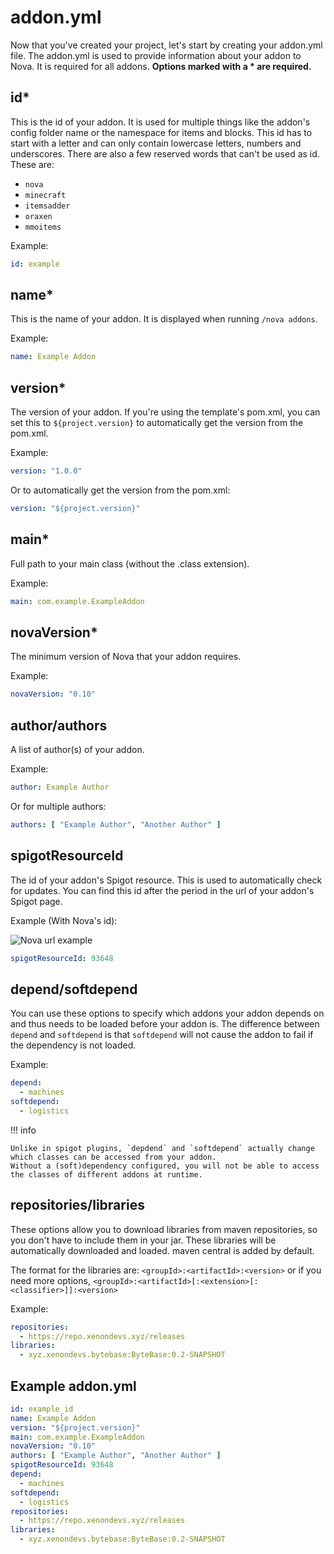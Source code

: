 # addon.yml
Now that you've created your project, let's start by creating your addon.yml file. The addon.yml is used to provide 
information about your addon to Nova. It is required for all addons. **Options marked with a * are required.**

## id*

This is the id of your addon. It is used for multiple things like the addon's config folder name or the namespace for
items and blocks. This id has to start with a letter and can only contain lowercase letters, numbers and underscores.
There are also a few reserved words that can't be used as id. These are:

* ``nova``
* ``minecraft``
* ``itemsadder``
* ``oraxen``
* ``mmoitems``

Example:

```yaml
id: example
```

## name*

This is the name of your addon. It is displayed when running ``/nova addons``.

Example:

```yaml
name: Example Addon
```

## version*

The version of your addon. If you're using the template's pom.xml, you can set this to ``${project.version}`` to
automatically
get the version from the pom.xml.

Example:

```yaml
version: "1.0.0"
```

Or to automatically get the version from the pom.xml:

```yaml
version: "${project.version}"
```

## main*

Full path to your main class (without the .class extension).

Example:

```yaml
main: com.example.ExampleAddon
```

## novaVersion*

The minimum version of Nova that your addon requires.

Example:

```yaml
novaVersion: "0.10"
```

## author/authors

A list of author(s) of your addon.

Example:

```yaml
author: Example Author
```

Or for multiple authors:

```yaml
authors: [ "Example Author", "Another Author" ]
```

## spigotResourceId

The id of your addon's Spigot resource. This is used to automatically check for updates. You can find this id after the
period in the url of your addon's Spigot page.

Example (With Nova's id):

![Nova url example](https://i.imgur.com/grLp3UZ.png)

```yaml
spigotResourceId: 93648
```

## depend/softdepend

You can use these options to specify which addons your addon depends on and thus needs to be loaded before your addon
is.
The difference between ``depend`` and ``softdepend`` is that ``softdepend`` will not cause the addon to fail if the
dependency is not
loaded.

Example:

```yaml
depend:
  - machines
softdepend:
  - logistics
```

!!! info

    Unlike in spigot plugins, `depdend` and `softdepend` actually change which classes can be accessed from your addon.
    Without a (soft)dependency configured, you will not be able to access the classes of different addons at runtime.

## repositories/libraries

These options allow you to download libraries from maven repositories, so you don't have to include them in your jar.
These
libraries will be automatically downloaded and loaded. maven central is added by default.

The format for the libraries are: ``<groupId>:<artifactId>:<version>`` or if you need more
options, ``<groupId>:<artifactId>[:<extension>[:<classifier>]]:<version>``

Example:

```yaml
repositories:
  - https://repo.xenondevs.xyz/releases
libraries:
  - xyz.xenondevs.bytebase:ByteBase:0.2-SNAPSHOT
```

## Example addon.yml

```yaml
id: example_id
name: Example Addon
version: "${project.version}"
main: com.example.ExampleAddon
novaVersion: "0.10"
authors: [ "Example Author", "Another Author" ]
spigotResourceId: 93648
depend:
  - machines
softdepend:
  - logistics
repositories:
  - https://repo.xenondevs.xyz/releases
libraries:
  - xyz.xenondevs.bytebase:ByteBase:0.2-SNAPSHOT
```